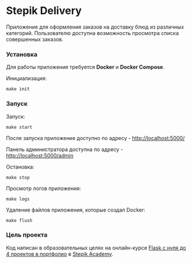 # Stepik Delivery

Приложение для оформления заказов на доставку блюд из различных категорий. Пользователю доступна возможность просмотра списка совершенных заказов.

### Установка

Для работы приложения требуется **Docker** и **Docker Compose**.

Инициализация:
```
make init
```

### Запуск

Запуск:

```
make start
```

После запуска приложение доступно по адресу - [http://localhost:5000/](http://localhost:5000/)

Панель администратора доступна по адресу - [http://localhost:5000/admin](http://localhost:5000/admin)

Остановка:
```
make stop
```
Просмотр логов приложения:
```
make logs
```

Удаление файлов приложения, которые создал Docker:
```
make flush
```

### Цель проекта

Код написан в образовательных целях на онлайн-курсе [Flask с нуля до 4 проектов в портфолио](https://academy.stepik.org/flask) в [Stepik Academy](https://academy.stepik.org/).
